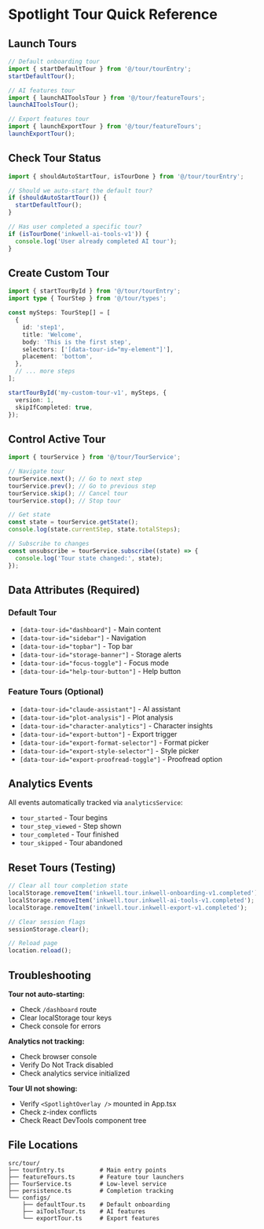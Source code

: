 # Spotlight Tour Quick Reference

## Launch Tours

```typescript
// Default onboarding tour
import { startDefaultTour } from '@/tour/tourEntry';
startDefaultTour();

// AI features tour
import { launchAIToolsTour } from '@/tour/featureTours';
launchAIToolsTour();

// Export features tour
import { launchExportTour } from '@/tour/featureTours';
launchExportTour();
```

## Check Tour Status

```typescript
import { shouldAutoStartTour, isTourDone } from '@/tour/tourEntry';

// Should we auto-start the default tour?
if (shouldAutoStartTour()) {
  startDefaultTour();
}

// Has user completed a specific tour?
if (isTourDone('inkwell-ai-tools-v1')) {
  console.log('User already completed AI tour');
}
```

## Create Custom Tour

```typescript
import { startTourById } from '@/tour/tourEntry';
import type { TourStep } from '@/tour/types';

const mySteps: TourStep[] = [
  {
    id: 'step1',
    title: 'Welcome',
    body: 'This is the first step',
    selectors: ['[data-tour-id="my-element"]'],
    placement: 'bottom',
  },
  // ... more steps
];

startTourById('my-custom-tour-v1', mySteps, {
  version: 1,
  skipIfCompleted: true,
});
```

## Control Active Tour

```typescript
import { tourService } from '@/tour/TourService';

// Navigate tour
tourService.next(); // Go to next step
tourService.prev(); // Go to previous step
tourService.skip(); // Cancel tour
tourService.stop(); // Stop tour

// Get state
const state = tourService.getState();
console.log(state.currentStep, state.totalSteps);

// Subscribe to changes
const unsubscribe = tourService.subscribe((state) => {
  console.log('Tour state changed:', state);
});
```

## Data Attributes (Required)

### Default Tour

- `[data-tour-id="dashboard"]` - Main content
- `[data-tour-id="sidebar"]` - Navigation
- `[data-tour-id="topbar"]` - Top bar
- `[data-tour-id="storage-banner"]` - Storage alerts
- `[data-tour-id="focus-toggle"]` - Focus mode
- `[data-tour-id="help-tour-button"]` - Help button

### Feature Tours (Optional)

- `[data-tour-id="claude-assistant"]` - AI assistant
- `[data-tour-id="plot-analysis"]` - Plot analysis
- `[data-tour-id="character-analytics"]` - Character insights
- `[data-tour-id="export-button"]` - Export trigger
- `[data-tour-id="export-format-selector"]` - Format picker
- `[data-tour-id="export-style-selector"]` - Style picker
- `[data-tour-id="export-proofread-toggle"]` - Proofread option

## Analytics Events

All events automatically tracked via `analyticsService`:

- `tour_started` - Tour begins
- `tour_step_viewed` - Step shown
- `tour_completed` - Tour finished
- `tour_skipped` - Tour abandoned

## Reset Tours (Testing)

```javascript
// Clear all tour completion state
localStorage.removeItem('inkwell.tour.inkwell-onboarding-v1.completed');
localStorage.removeItem('inkwell.tour.inkwell-ai-tools-v1.completed');
localStorage.removeItem('inkwell.tour.inkwell-export-v1.completed');

// Clear session flags
sessionStorage.clear();

// Reload page
location.reload();
```

## Troubleshooting

**Tour not auto-starting:**

- Check `/dashboard` route
- Clear localStorage tour keys
- Check console for errors

**Analytics not tracking:**

- Check browser console
- Verify Do Not Track disabled
- Check analytics service initialized

**Tour UI not showing:**

- Verify `<SpotlightOverlay />` mounted in App.tsx
- Check z-index conflicts
- Check React DevTools component tree

## File Locations

```
src/tour/
├── tourEntry.ts          # Main entry points
├── featureTours.ts       # Feature tour launchers
├── TourService.ts        # Low-level service
├── persistence.ts        # Completion tracking
└── configs/
    ├── defaultTour.ts    # Default onboarding
    ├── aiToolsTour.ts    # AI features
    └── exportTour.ts     # Export features
```
